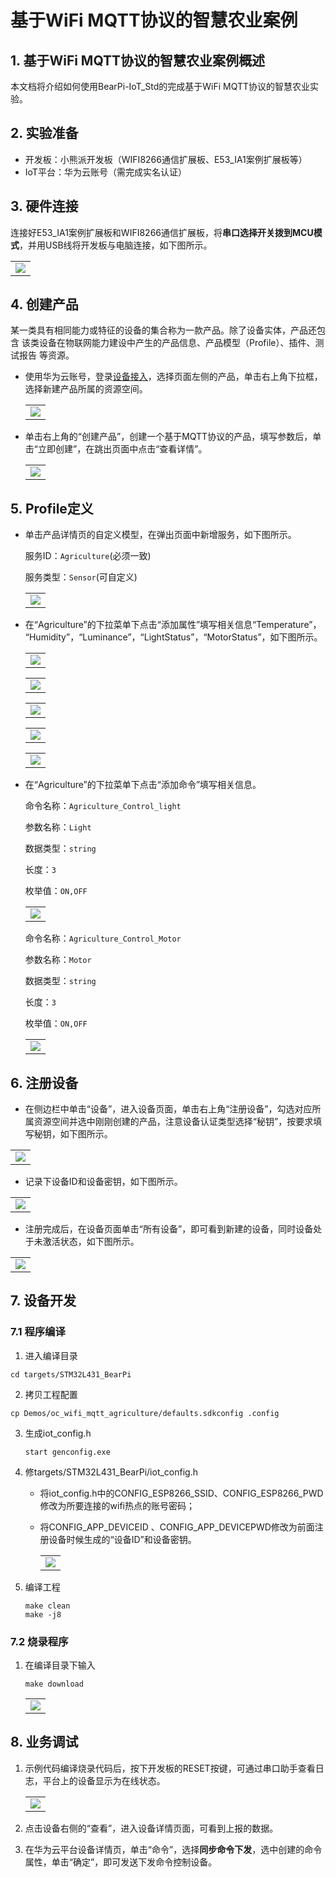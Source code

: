 # 基于WiFi MQTT协议的智慧农业案例

## 1. 基于WiFi MQTT协议的智慧农业案例概述

本文档将介绍如何使用BearPi-IoT_Std的完成基于WiFi MQTT协议的智慧农业实验。

## 2. 实验准备
- 开发板：小熊派开发板（WIFI8266通信扩展板、E53_IA1案例扩展板等）
- IoT平台：华为云账号（需完成实名认证）
## 3. 硬件连接
连接好E53_IA1案例扩展板和WIFI8266通信扩展板，将**串口选择开关拨到MCU模式**，并用USB线将开发板与电脑连接，如下图所示。

<table><tbody><tr><td><img src="../../../../docs/device-dev/figures/BearPi-IoT_Agriculture/WIFI.png" /></td></tr></tbody></table>

## 4. 创建产品

某一类具有相同能力或特征的设备的集合称为一款产品。除了设备实体，产品还包含 该类设备在物联网能力建设中产生的产品信息、产品模型（Profile）、插件、测试报告 等资源。

- 使用华为云账号，登录[设备接入](https://console.huaweicloud.com/iotdm/?region=cn-north-4#/dm-portal/home)，选择页面左侧的产品，单击右上角下拉框，选择新建产品所属的资源空间。

    <table><tbody><tr><td><img src="../../../../docs/device-dev/figures/图片15.png" /></td></tr></tbody></table>

- 单击右上角的“创建产品”，创建一个基于MQTT协议的产品，填写参数后，单击“立即创建”，在跳出页面中点击“查看详情”。

    <table><tbody><tr><td><img src="../../../../docs/device-dev/figures/BearPi-IoT_Agriculture/创建MQTT产品.png" /></td></tr></tbody></table>

## 5. Profile定义
- 单击产品详情页的自定义模型，在弹出页面中新增服务，如下图所示。

    服务ID：`Agriculture`(必须一致)

    服务类型：`Sensor`(可自定义)
    <table><tbody><tr><td><img src="../../../../docs/device-dev/figures/BearPi-IoT_Agriculture/createproduct04.png "创建产品" /></td></tr></tbody></table>

- 在“Agriculture”的下拉菜单下点击“添加属性”填写相关信息“Temperature”，
“Humidity”，“Luminance”，“LightStatus”，“MotorStatus”，如下图所示。


    <table><tbody><tr><td><img src="../../../../docs/device-dev/figures/BearPi-IoT_Agriculture/createproduct05.png "创建产品" /></td></tr></tbody></table>

    <table><tbody><tr><td><img src="../../../../docs/device-dev/figures/BearPi-IoT_Agriculture/createproduct06.png "创建产品" /></td></tr></tbody></table>

    <table><tbody><tr><td><img src="../../../../docs/device-dev/figures/BearPi-IoT_Agriculture/createproduct07.png "创建产品" /></td></tr></tbody></table>

    <table><tbody><tr><td><img src="../../../../docs/device-dev/figures/BearPi-IoT_Agriculture/createproduct08.png "创建产品" /></td></tr></tbody></table>

    <table><tbody><tr><td><img src="../../../../docs/device-dev/figures/BearPi-IoT_Agriculture/createproduct09.png "创建产品" /></td></tr></tbody></table>

- 在“Agriculture”的下拉菜单下点击“添加命令”填写相关信息。

    命令名称：`Agriculture_Control_light`

    参数名称：`Light`

    数据类型：`string`

    长度：`3`

    枚举值：`ON,OFF`

    <table><tbody><tr><td><img src="../../../../docs/device-dev/figures/BearPi-IoT_Agriculture/createproduct10.png "创建产品" /></td></tr></tbody></table>

    命令名称：`Agriculture_Control_Motor`

    参数名称：`Motor`

    数据类型：`string`

    长度：`3`

    枚举值：`ON,OFF`

    <table><tbody><tr><td><img src="../../../../docs/device-dev/figures/BearPi-IoT_Agriculture/createproduct11.png "创建产品" /></td></tr></tbody></table>

## 6. 注册设备

- 在侧边栏中单击“设备”，进入设备页面，单击右上角“注册设备”，勾选对应所属资源空间并选中刚刚创建的产品，注意设备认证类型选择“秘钥”，按要求填写秘钥，如下图所示。

<table><tbody><tr><td><img src="../../../../docs/device-dev/figures/BearPi-IoT_Agriculture/registerdevice01.png "注册设备" /></td></tr></tbody></table>

- 记录下设备ID和设备密钥，如下图所示。
<table><tbody><tr><td><img src="../../../../docs/device-dev/figures/BearPi-IoT_Agriculture/registerdevice02.png "注册设备" /></td></tr></tbody></table>

- 注册完成后，在设备页面单击“所有设备”，即可看到新建的设备，同时设备处于未激活状态，如下图所示。

<table><tbody><tr><td><img src="../../../../docs/device-dev/figures/BearPi-IoT_Agriculture/registerdevice03.png "注册设备" /></td></tr></tbody></table>

## 7. 设备开发
### 7.1 程序编译

1. 进入编译目录

```
cd targets/STM32L431_BearPi
```
2. 拷贝工程配置

```
cp Demos/oc_wifi_mqtt_agriculture/defaults.sdkconfig .config
```
3. 生成iot_config.h

    ```
    start genconfig.exe
    ```
4. 修targets/STM32L431_BearPi/iot_config.h

    - 将iot_config.h中的CONFIG_ESP8266_SSID、CONFIG_ESP8266_PWD修改为所要连接的wifi热点的账号密码；
    - 将CONFIG_APP_DEVICEID 、CONFIG_APP_DEVICEPWD修改为前面注册设备时候生成的“设备ID”和设备密钥。

        <table><tbody><tr><td><img src="../../../../docs/device-dev/figures/设置wifi_mqtt的iot_config.png" /></td></tr></tbody></table>

5. 编译工程

    ```
    make clean
    make -j8
    ```

### 7.2 烧录程序

1. 在编译目录下输入

    ```
    make download
    ```
    <table><tbody><tr><td><img src="../../../../docs/device-dev/figures/openocd烧录.png" /></td></tr></tbody></table>

## 8. 业务调试

1.  示例代码编译烧录代码后，按下开发板的RESET按键，可通过串口助手查看日志，平台上的设备显示为在线状态。

    <table><tbody><tr><td><img src="../../../../docs/device-dev/figures/设备在线.png" /></td></tr></tbody></table>

2. 点击设备右侧的“查看”，进入设备详情页面，可看到上报的数据。

3. 在华为云平台设备详情页，单击“命令”，选择**同步命令下发**，选中创建的命令属性，单击“确定”，即可发送下发命令控制设备。